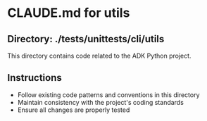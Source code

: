 # CLAUDE.md for utils

## Directory: ./tests/unittests/cli/utils

This directory contains code related to the ADK Python project.

## Instructions
- Follow existing code patterns and conventions in this directory
- Maintain consistency with the project's coding standards
- Ensure all changes are properly tested
